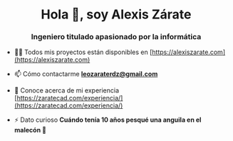 <h1 align="center">Hola 👋, soy Alexis Zárate</h1>
<h3 align="center">Ingeniero titulado apasionado por la informática</h3>

- 👨‍💻 Todos mis proyectos están disponibles en [https://alexiszarate.com](https://alexiszarate.com)

- 📫 Cómo contactarme **leozaraterdz@gmail.com**

- 📄 Conoce acerca de mi experiencia [https://zaratecad.com/experiencia/](https://zaratecad.com/experiencia/)

- ⚡ Dato curioso **Cuándo tenía 10 años pesqué una anguila en el malecón 🐍**
